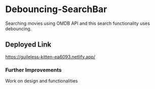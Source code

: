 # Debouncing-SearchBar
Searching movies using OMDB API and this search functionality uses debouncing.

## Deployed Link
https://guileless-kitten-ea6093.netlify.app/


### Further Improvements
Work on design and functionalities

